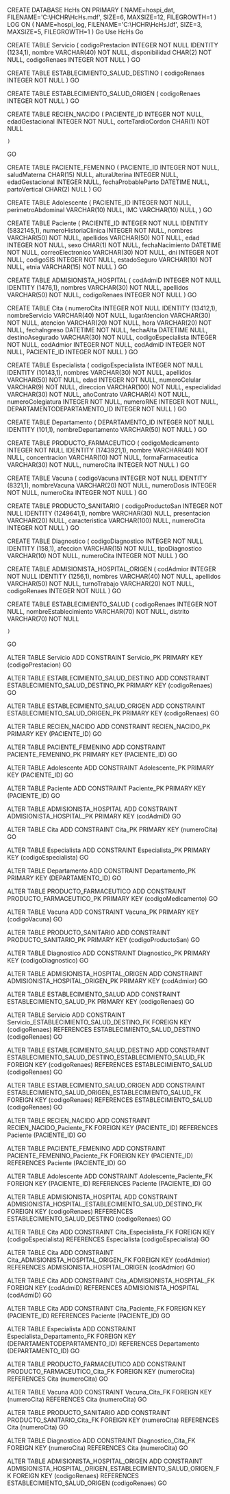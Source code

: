 CREATE DATABASE HcHs
ON PRIMARY
(
NAME=hospi_dat,
FILENAME='C:\HCHR\HcHs.mdf',
SIZE=6,
MAXSIZE=12,
FILEGROWTH=1
)
LOG ON
(
NAME=hospi_log,
FILENAME='C:\HCHR\HcHs.ldf',
SIZE=3,
MAXSIZE=5,
FILEGROWTH=1
)
Go
Use HcHs
Go

CREATE TABLE Servicio (
        codigoPrestacion INTEGER NOT NULL IDENTITY (1234,1),
		nombre VARCHAR(40) NOT NULL,
		disponibilidad CHAR(2) NOT NULL,
		codigoRenaes INTEGER NOT NULL
	)
GO

CREATE TABLE ESTABLECIMIENTO_SALUD_DESTINO (
		codigoRenaes INTEGER NOT NULL
	)
GO

CREATE TABLE ESTABLECIMIENTO_SALUD_ORIGEN (
		codigoRenaes INTEGER NOT NULL
	)
GO

CREATE TABLE RECIEN_NACIDO (
		PACIENTE_ID INTEGER NOT NULL,
		edadGestacional INTEGER NOT NULL,
		corteTardioCordon CHAR(1) NOT NULL

		
	)
GO

CREATE TABLE PACIENTE_FEMENINO (
		PACIENTE_ID INTEGER NOT NULL,
		saludMaterna CHAR(15) NULL,
		alturaUterina INTEGER NULL,
		edadGestacional INTEGER NULL,
		fechaProbableParto DATETIME NULL,
		partoVertical CHAR(2) NULL
	)
GO

CREATE TABLE Adolescente (
		PACIENTE_ID INTEGER NOT NULL,
		perimetroAbdominal VARCHAR(10) NULL,
		IMC VARCHAR(10) NULL,
	)
GO

CREATE TABLE Paciente (
		PACIENTE_ID INTEGER NOT NULL IDENTITY (5832145,1),
		numeroHistoriaClinica INTEGER NOT NULL,
		nombres VARCHAR(50) NOT NULL,
		apellidos VARCHAR(50) NOT NULL,
		edad INTEGER NOT NULL,
		sexo CHAR(1) NOT NULL,
		fechaNacimiento DATETIME NOT NULL,
		correoElectronico VARCHAR(30) NOT NULL,
		dni INTEGER NOT NULL,
		codigoSIS INTEGER NOT NULL,
		estadoSeguro VARCHAR(10) NOT NULL,
		etnia VARCHAR(15) NOT NULL
	)
GO

CREATE TABLE ADMISIONISTA_HOSPITAL (
		codAdmiD INTEGER NOT NULL IDENTITY (1476,1),
		nombres VARCHAR(30) NOT NULL,
		apellidos VARCHAR(50) NOT NULL,
		codigoRenaes INTEGER NOT NULL
	)
GO

CREATE TABLE Cita (
		numeroCita INTEGER NOT NULL IDENTITY (13412,1),
		nombreServicio VARCHAR(40) NOT NULL,
		lugarAtencion VARCHAR(30) NOT NULL,
		atencion VARCHAR(20) NOT NULL,
		hora VARCHAR(20) NOT NULL,
		fechaIngreso DATETIME NOT NULL,
		fechaAlta DATETIME NULL,
		destinoAsegurado VARCHAR(30) NOT NULL,
		codigoEspecialista INTEGER NOT NULL,
		codAdmior INTEGER NOT NULL,
		codAdmiD INTEGER NOT NULL,
		PACIENTE_ID INTEGER NOT NULL
	)
GO

CREATE TABLE Especialista (
		codigoEspecialista INTEGER NOT NULL IDENTITY (10143,1),
		nombres VARCHAR(30) NOT NULL,
		apellidos VARCHAR(50) NOT NULL,
		edad INTEGER NOT NULL,
		numeroCelular VARCHAR(9) NOT NULL,
		direccion VARCHAR(100) NOT NULL,
		especialidad VARCHAR(30) NOT NULL,
		añoContrato VARCHAR(4) NOT NULL,
		numeroColegiatura INTEGER NOT NULL,
		numeroRNE INTEGER NOT NULL,
		DEPARTAMENTODEPARTAMENTO_ID INTEGER NOT NULL
	)
GO

CREATE TABLE Departamento (
		DEPARTAMENTO_ID INTEGER NOT NULL IDENTITY (101,1),
		nombreDepartamento VARCHAR(50) NOT NULL
	)
GO

CREATE TABLE PRODUCTO_FARMACEUTICO (
		codigoMedicamento INTEGER NOT NULL IDENTITY (1743921,1),
		nombre VARCHAR(40) NOT NULL,
		concentracion VARCHAR(10) NOT NULL,
		formaFarmaceutica VARCHAR(30) NOT NULL,
		numeroCita INTEGER NOT NULL
	)
GO

CREATE TABLE Vacuna (
		codigoVacuna INTEGER NOT NULL IDENTITY (8321,1),
		nombreVacuna VARCHAR(20) NOT NULL,
		numeroDosis INTEGER NOT NULL,
		numeroCita INTEGER NOT NULL
	)
GO

CREATE TABLE PRODUCTO_SANITARIO (
		codigoProductoSan INTEGER NOT NULL IDENTITY (1249641,1),
		nombre VARCHAR(30) NULL,
		presentacion VARCHAR(20) NULL,
		caracteristica VARCHAR(100) NULL,
		numeroCita INTEGER NOT NULL
	)
GO

CREATE TABLE Diagnostico (
		codigoDiagnostico INTEGER NOT NULL IDENTITY (158,1),
		afeccion VARCHAR(15) NOT NULL,
		tipoDiagnostico VARCHAR(10) NOT NULL,
		numeroCita INTEGER NOT NULL
	)
GO

CREATE TABLE ADMISIONISTA_HOSPITAL_ORIGEN (
		codAdmior INTEGER NOT NULL IDENTITY (1256,1),
		nombres VARCHAR(40) NOT NULL,
		apellidos VARCHAR(50) NOT NULL,
		turnoTrabajo VARCHAR(20) NOT NULL,
		codigoRenaes INTEGER NOT NULL
	)
GO

CREATE TABLE ESTABLECIMIENTO_SALUD (
		codigoRenaes INTEGER NOT NULL,
		nombreEstablecimiento VARCHAR(70) NOT NULL,
		distrito VARCHAR(70) NOT NULL
		
	)
GO

ALTER TABLE Servicio ADD CONSTRAINT Servicio_PK PRIMARY KEY
	(codigoPrestacion)
GO

ALTER TABLE ESTABLECIMIENTO_SALUD_DESTINO ADD CONSTRAINT ESTABLECIMIENTO_SALUD_DESTINO_PK PRIMARY KEY
	(codigoRenaes)
GO

ALTER TABLE ESTABLECIMIENTO_SALUD_ORIGEN ADD CONSTRAINT ESTABLECIMIENTO_SALUD_ORIGEN_PK PRIMARY KEY
	(codigoRenaes)
GO

ALTER TABLE RECIEN_NACIDO ADD CONSTRAINT RECIEN_NACIDO_PK PRIMARY KEY
	(PACIENTE_ID)
GO

ALTER TABLE PACIENTE_FEMENINO ADD CONSTRAINT PACIENTE_FEMENINO_PK PRIMARY KEY
	(PACIENTE_ID)
GO

ALTER TABLE Adolescente ADD CONSTRAINT Adolescente_PK PRIMARY KEY
	(PACIENTE_ID)
GO

ALTER TABLE Paciente ADD CONSTRAINT Paciente_PK PRIMARY KEY
	(PACIENTE_ID)
GO

ALTER TABLE ADMISIONISTA_HOSPITAL ADD CONSTRAINT ADMISIONISTA_HOSPITAL_PK PRIMARY KEY
	(codAdmiD)
GO

ALTER TABLE Cita ADD CONSTRAINT Cita_PK PRIMARY KEY
	(numeroCita)
GO

ALTER TABLE Especialista ADD CONSTRAINT Especialista_PK PRIMARY KEY
	(codigoEspecialista)
GO

ALTER TABLE Departamento ADD CONSTRAINT Departamento_PK PRIMARY KEY
	(DEPARTAMENTO_ID)
GO

ALTER TABLE PRODUCTO_FARMACEUTICO ADD CONSTRAINT PRODUCTO_FARMACEUTICO_PK PRIMARY KEY
	(codigoMedicamento)
GO

ALTER TABLE Vacuna ADD CONSTRAINT Vacuna_PK PRIMARY KEY
	(codigoVacuna)
GO

ALTER TABLE PRODUCTO_SANITARIO ADD CONSTRAINT PRODUCTO_SANITARIO_PK PRIMARY KEY
	(codigoProductoSan)
GO

ALTER TABLE Diagnostico ADD CONSTRAINT Diagnostico_PK PRIMARY KEY
	(codigoDiagnostico)
GO

ALTER TABLE ADMISIONISTA_HOSPITAL_ORIGEN ADD CONSTRAINT ADMISIONISTA_HOSPITAL_ORIGEN_PK PRIMARY KEY
	(codAdmior)
GO

ALTER TABLE ESTABLECIMIENTO_SALUD ADD CONSTRAINT ESTABLECIMIENTO_SALUD_PK PRIMARY KEY
	(codigoRenaes)
GO

ALTER TABLE Servicio ADD CONSTRAINT Servicio_ESTABLECIMIENTO_SALUD_DESTINO_FK FOREIGN KEY
	(codigoRenaes)
	REFERENCES ESTABLECIMIENTO_SALUD_DESTINO
	(codigoRenaes)
GO

ALTER TABLE ESTABLECIMIENTO_SALUD_DESTINO ADD CONSTRAINT ESTABLECIMIENTO_SALUD_DESTINO_ESTABLECIMIENTO_SALUD_FK FOREIGN KEY
	(codigoRenaes)
	REFERENCES ESTABLECIMIENTO_SALUD
	(codigoRenaes)
GO

ALTER TABLE ESTABLECIMIENTO_SALUD_ORIGEN ADD CONSTRAINT ESTABLECIMIENTO_SALUD_ORIGEN_ESTABLECIMIENTO_SALUD_FK FOREIGN KEY
	(codigoRenaes)
	REFERENCES ESTABLECIMIENTO_SALUD
	(codigoRenaes)
GO

ALTER TABLE RECIEN_NACIDO ADD CONSTRAINT RECIEN_NACIDO_Paciente_FK FOREIGN KEY
	(PACIENTE_ID)
	REFERENCES Paciente
	(PACIENTE_ID)
GO

ALTER TABLE PACIENTE_FEMENINO ADD CONSTRAINT PACIENTE_FEMENINO_Paciente_FK FOREIGN KEY
	(PACIENTE_ID)
	REFERENCES Paciente
	(PACIENTE_ID)
GO

ALTER TABLE Adolescente ADD CONSTRAINT Adolescente_Paciente_FK FOREIGN KEY
	(PACIENTE_ID)
	REFERENCES Paciente
	(PACIENTE_ID)
GO

ALTER TABLE ADMISIONISTA_HOSPITAL ADD CONSTRAINT ADMISIONISTA_HOSPITAL_ESTABLECIMIENTO_SALUD_DESTINO_FK FOREIGN KEY
	(codigoRenaes)
	REFERENCES ESTABLECIMIENTO_SALUD_DESTINO
	(codigoRenaes)
GO

ALTER TABLE Cita ADD CONSTRAINT Cita_Especialista_FK FOREIGN KEY
	(codigoEspecialista)
	REFERENCES Especialista
	(codigoEspecialista)
GO

ALTER TABLE Cita ADD CONSTRAINT Cita_ADMISIONISTA_HOSPITAL_ORIGEN_FK FOREIGN KEY
	(codAdmior)
	REFERENCES ADMISIONISTA_HOSPITAL_ORIGEN
	(codAdmior)
GO

ALTER TABLE Cita ADD CONSTRAINT Cita_ADMISIONISTA_HOSPITAL_FK FOREIGN KEY
	(codAdmiD)
	REFERENCES ADMISIONISTA_HOSPITAL
	(codAdmiD)
GO

ALTER TABLE Cita ADD CONSTRAINT Cita_Paciente_FK FOREIGN KEY
	(PACIENTE_ID)
	REFERENCES Paciente
	(PACIENTE_ID)
GO

ALTER TABLE Especialista ADD CONSTRAINT Especialista_Departamento_FK FOREIGN KEY
	(DEPARTAMENTODEPARTAMENTO_ID)
	REFERENCES Departamento
	(DEPARTAMENTO_ID)
GO

ALTER TABLE PRODUCTO_FARMACEUTICO ADD CONSTRAINT PRODUCTO_FARMACEUTICO_Cita_FK FOREIGN KEY
	(numeroCita)
	REFERENCES Cita
	(numeroCita)
GO

ALTER TABLE Vacuna ADD CONSTRAINT Vacuna_Cita_FK FOREIGN KEY
	(numeroCita)
	REFERENCES Cita
	(numeroCita)
GO

ALTER TABLE PRODUCTO_SANITARIO ADD CONSTRAINT PRODUCTO_SANITARIO_Cita_FK FOREIGN KEY
	(numeroCita)
	REFERENCES Cita
	(numeroCita)
GO

ALTER TABLE Diagnostico ADD CONSTRAINT Diagnostico_Cita_FK FOREIGN KEY
	(numeroCita)
	REFERENCES Cita
	(numeroCita)
GO

ALTER TABLE ADMISIONISTA_HOSPITAL_ORIGEN ADD CONSTRAINT ADMISIONISTA_HOSPITAL_ORIGEN_ESTABLECIMIENTO_SALUD_ORIGEN_FK FOREIGN KEY
	(codigoRenaes)
	REFERENCES ESTABLECIMIENTO_SALUD_ORIGEN
	(codigoRenaes)
GO


